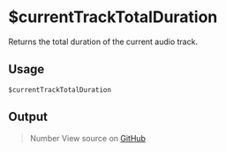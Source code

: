 # $currentTrackTotalDuration
Returns the total duration of the current audio track.
## Usage
```
$currentTrackTotalDuration
```
## Output
> Number
View source on [GitHub](https://github.com/Cyberghxst/forgemusic/blob/dev/src/natives/currentTrackTotalDuration.ts)